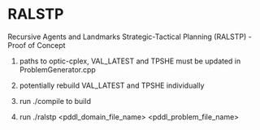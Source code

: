 # RALSTP
Recursive Agents and Landmarks Strategic-Tactical Planning (RALSTP) - Proof of Concept

1. paths to optic-cplex, VAL_LATEST and TPSHE must be updated in ProblemGenerator.cpp

2. potentially rebuild VAL_LATEST and TPSHE individually

3. run ./compile to build

4. run ./ralstp <pddl_domain_file_name> <pddl_problem_file_name>


